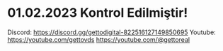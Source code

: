 # 01.02.2023 Kontrol Edilmiştir!
Discord: https://discord.gg/gettodigital-822516127149850695
Youtube: https://youtube.com/gettovds https://youtube.com/@gettoreal
